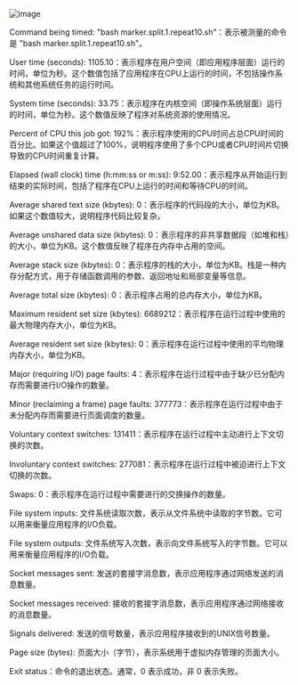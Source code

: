 ![image](https://github.com/wen1112/code.tips/assets/71487119/085e703b-f2a3-4e80-96a9-1236b58d7ff1)  


Command being timed: "bash marker.split.1.repeat10.sh"：表示被测量的命令是 "bash marker.split.1.repeat10.sh"。

User time (seconds): 1105.10：表示程序在用户空间（即应用程序层面）运行的时间，单位为秒。这个数值包括了应用程序在CPU上运行的时间，不包括操作系统和其他系统任务的运行时间。

System time (seconds): 33.75：表示程序在内核空间（即操作系统层面）运行的时间，单位为秒。这个数值反映了程序对系统资源的使用情况。

Percent of CPU this job got: 192%：表示程序使用的CPU时间占总CPU时间的百分比。如果这个值超过了100%，说明程序使用了多个CPU或者CPU时间片切换导致的CPU时间重复计算。

Elapsed (wall clock) time (h:mm:ss or m:ss): 9:52.00：表示程序从开始运行到结束的实际时间，包括了程序在CPU上运行的时间和等待CPU的时间。

Average shared text size (kbytes): 0：表示程序的代码段的大小，单位为KB。如果这个数值较大，说明程序代码比较复杂。

Average unshared data size (kbytes): 0：表示程序的非共享数据段（如堆和栈）的大小，单位为KB。这个数值反映了程序在内存中占用的空间。

Average stack size (kbytes): 0：表示程序的栈的大小，单位为KB。栈是一种内存分配方式，用于存储函数调用的参数、返回地址和局部变量等信息。

Average total size (kbytes): 0：表示程序占用的总内存大小，单位为KB。

Maximum resident set size (kbytes): 6689212：表示程序在运行过程中使用的最大物理内存大小，单位为KB。

Average resident set size (kbytes): 0：表示程序在运行过程中使用的平均物理内存大小，单位为KB。

Major (requiring I/O) page faults: 4：表示程序在运行过程中由于缺少已分配内存而需要进行I/O操作的数量。

Minor (reclaiming a frame) page faults: 377773：表示程序在运行过程中由于未分配内存而需要进行页面调度的数量。

Voluntary context switches: 131411：表示程序在运行过程中主动进行上下文切换的次数。

Involuntary context switches: 277081：表示程序在运行过程中被迫进行上下文切换的次数。

Swaps: 0：表示程序在运行过程中需要进行的交换操作的数量。

File system inputs: 文件系统读取次数，表示从文件系统中读取的字节数。它可以用来衡量应用程序的I/O负载。

File system outputs: 文件系统写入次数，表示向文件系统写入的字节数。它可以用来衡量应用程序的I/O负载。

Socket messages sent: 发送的套接字消息数，表示应用程序通过网络发送的消息数量。

Socket messages received: 接收的套接字消息数，表示应用程序通过网络接收的消息数量。

Signals delivered: 发送的信号数量，表示应用程序接收到的UNIX信号数量。

Page size (bytes): 页面大小（字节），表示系统用于虚拟内存管理的页面大小。

Exit status：命令的退出状态。通常，0 表示成功，非 0 表示失败。

